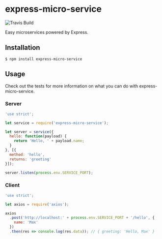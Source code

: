 # express-micro-service

![Travis Build](http://img.shields.io/travis/maximilianschmitt/express-micro-service.svg?style=flat)

Easy microservices powered by Express.

## Installation

```
$ npm install express-micro-service
```

## Usage

Check out the tests for more information on what you can do with express-micro-service.

### Server

```js
'use strict';

let service = require('express-micro-service');

let server = service({
  hello: function(payload) {
    return 'Hello, ' + payload.name;
  }
}, [{
  method: 'hello',
  returns: 'greeting'
}]);

server.listen(process.env.SERVICE_PORT);
```

### Client

```js
'use strict';

let axios = require('axios');

axios
  .post('http://localhost:' + process.env.SERVICE_PORT + '/hello', {
    name: 'Max'
  })
  .then(res => console.log(res.data)); // { greeting: 'Hello, Max' }
```
